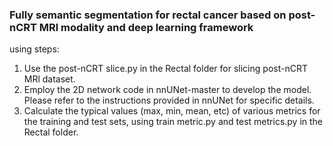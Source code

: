### Fully semantic segmentation for rectal cancer based on post-nCRT MRl modality and deep learning framework

using steps:
1. Use the post-nCRT slice.py in the Rectal folder for slicing post-nCRT MRl dataset. 
2. Employ the 2D network code in nnUNet-master to develop the model. Please refer to the instructions provided in nnUNet for specific details.
3. Calculate the typical values (max, min, mean, etc) of various metrics for the training and test sets, using train metric.py and test metrics.py in the Rectal folder.